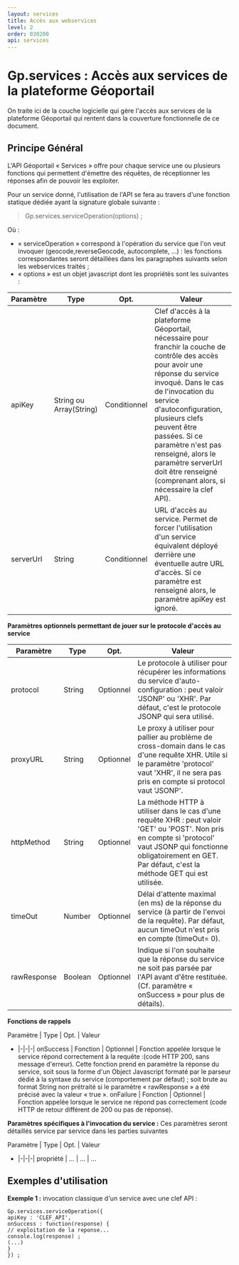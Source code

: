 ```yaml
---
layout: services
title: Accès aux webservices
level: 2
order: 030200
api: services
---
```


# Gp.services : Accès aux services de la plateforme Géoportail

On traite ici de la couche logicielle qui gère l'accès aux services de la plateforme Géoportail qui rentent dans la couverture fonctionnelle de ce document.

## Principe Général

L'API Géoportail « Services » offre pour chaque service une ou plusieurs fonctions qui permettent d'émettre des réquêtes, de réceptionner les réponses afin de pouvoir les exploiter.

Pour un service donné, l'utilisation de l'API se fera au travers d'une fonction statique dédiée ayant la signature globale suivante :

> Gp.services.serviceOperation(options) ;

Où :

* « serviceOperation » correspond à l'opération du service que l'on veut invoquer (geocode,reverseGeocode, autocomplete, …) : les fonctions correspondantes seront détaillées dans les paragraphes suivants selon les webservices traités ;
* « options » est un objet javascript dont les propriétés sont les suivantes :


<a name="commonParams"></a>

Paramètre | Type | Opt. | Valeur
-|-|-|-|
apiKey | String ou Array(String) | Conditionnel | Clef d'accès à la plateforme Géoportail, nécessaire pour franchir la couche de contrôle des accès pour avoir une réponse du service invoqué. Dans le cas de l'invocation du service d'autoconfiguration, plusieurs clefs peuvent être passées. Si ce paramètre n'est pas renseigné, alors le paramètre serverUrl doit être renseigné (comprenant alors, si nécessaire la clef API).
serverUrl | String | Conditionnel | URL d'accès au service. Permet de forcer l'utilisation d'un service équivalent déployé derrière une éventuelle autre URL d'accès. Si ce paramètre est renseigné alors, le paramètre apiKey est ignoré.

**Paramètres optionnels permettant de jouer sur le protocole d'accès au service** 

Paramètre | Type | Opt. | Valeur
-|-|-|-|
protocol | String | Optionnel | Le protocole à utiliser pour récupérer les informations du service d'auto-configuration : peut valoir 'JSONP' ou 'XHR'. Par défaut, c'est le protocole JSONP qui sera utilisé. 
proxyURL | String | Optionnel | Le proxy à utiliser pour pallier au problème de cross-domain dans le cas d'une requête XHR. Utile si le paramètre 'protocol' vaut 'XHR', il ne sera pas pris en compte si protocol vaut 'JSONP'.
httpMethod | String | Optionnel | La méthode HTTP à utiliser dans le cas d'une requête XHR : peut valoir 'GET' ou 'POST'. Non pris en compte si 'protocol' vaut JSONP qui fonctionne obligatoirement en GET. Par défaut, c'est la méthode GET qui est utilisée.
timeOut | Number | Optionnel | Délai d'attente maximal (en ms) de la réponse du service (à partir de l'envoi de la requête). Par défaut, aucun timeOut n'est pris en compte (timeOut= 0).
rawResponse | Boolean | Optionnel | Indique si l'on souhaite que la réponse du service ne soit pas parsée par l'API avant d'être restituée. (Cf. paramètre « onSuccess » pour plus de détails).

**Fonctions de rappels**

Paramètre | Type | Opt. | Valeur
- |-|-|-|
onSuccess | Fonction | Optionnel | Fonction appelée lorsque le service répond correctement à la requête :(code HTTP 200, sans message d'erreur). Cette fonction prend en paramètre la réponse du service, soit sous la forme d'un Object Javascript formaté par le parseur dédié à la syntaxe du service (comportement par défaut) ; soit brute au format String non prétraité si le paramètre « rawResponse » a été précisé avec la valeur « true ».
onFailure | Fonction | Optionnel | Fonction appelée lorsque le service ne répond pas correctement (code HTTP de retour différent de 200 ou pas de réponse).

**Paramètres spécifiques à l'invocation du service :** Ces paramètres seront détaillés service par service dans les parties suivantes

Paramètre | Type | Opt. | Valeur
- |-|-|-|
propriété | ... | ... | ...

## Exemples d'utilisation

**Exemple 1 :** invocation classique d'un service avec une clef API :

```
Gp.services.serviceOperation({
apiKey : 'CLEF_API',
onSuccess : function(response) {
// exploitation de la reponse...
console.log(response) ;
(...)
}
}) ;
```




